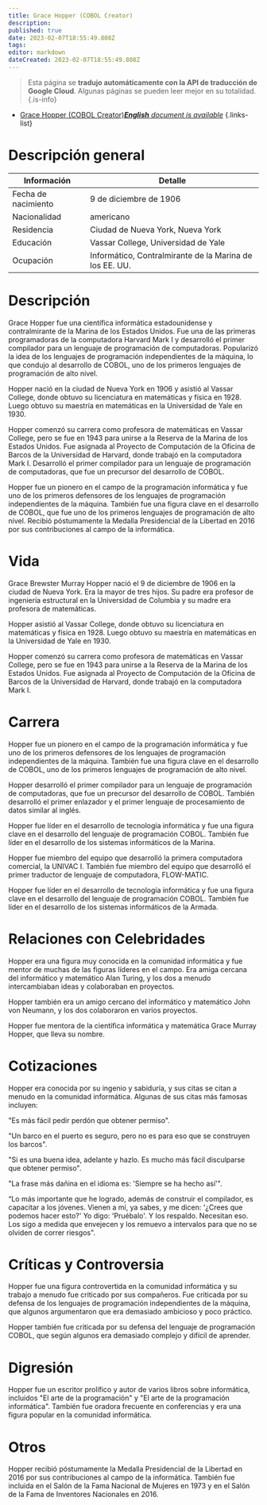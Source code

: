 ```yaml
---
title: Grace Hopper (COBOL Creator)
description: 
published: true
date: 2023-02-07T18:55:49.808Z
tags: 
editor: markdown
dateCreated: 2023-02-07T18:55:49.808Z
---
```


> Esta página se **tradujo automáticamente con la API de traducción de Google Cloud**.
Algunas páginas se pueden leer mejor en su totalidad.{.is-info}



- [Grace Hopper (COBOL Creator)***English** document is available*](/en/Knowledge-base/Dictionary/Person/grace-hopper-cobol-creator)
{.links-list}


# Descripción general

| Información | Detalle |
| ----------- | ------ |
| Fecha de nacimiento | 9 de diciembre de 1906 |
| Nacionalidad | americano |
| Residencia | Ciudad de Nueva York, Nueva York |
| Educación | Vassar College, Universidad de Yale |
| Ocupación | Informático, Contralmirante de la Marina de los EE. UU. |

# Descripción

Grace Hopper fue una científica informática estadounidense y contralmirante de la Marina de los Estados Unidos. Fue una de las primeras programadoras de la computadora Harvard Mark I y desarrolló el primer compilador para un lenguaje de programación de computadoras. Popularizó la idea de los lenguajes de programación independientes de la máquina, lo que condujo al desarrollo de COBOL, uno de los primeros lenguajes de programación de alto nivel.

Hopper nació en la ciudad de Nueva York en 1906 y asistió al Vassar College, donde obtuvo su licenciatura en matemáticas y física en 1928. Luego obtuvo su maestría en matemáticas en la Universidad de Yale en 1930.

Hopper comenzó su carrera como profesora de matemáticas en Vassar College, pero se fue en 1943 para unirse a la Reserva de la Marina de los Estados Unidos. Fue asignada al Proyecto de Computación de la Oficina de Barcos de la Universidad de Harvard, donde trabajó en la computadora Mark I. Desarrolló el primer compilador para un lenguaje de programación de computadoras, que fue un precursor del desarrollo de COBOL.

Hopper fue un pionero en el campo de la programación informática y fue uno de los primeros defensores de los lenguajes de programación independientes de la máquina. También fue una figura clave en el desarrollo de COBOL, que fue uno de los primeros lenguajes de programación de alto nivel. Recibió póstumamente la Medalla Presidencial de la Libertad en 2016 por sus contribuciones al campo de la informática.

# Vida

Grace Brewster Murray Hopper nació el 9 de diciembre de 1906 en la ciudad de Nueva York. Era la mayor de tres hijos. Su padre era profesor de ingeniería estructural en la Universidad de Columbia y su madre era profesora de matemáticas.

Hopper asistió al Vassar College, donde obtuvo su licenciatura en matemáticas y física en 1928. Luego obtuvo su maestría en matemáticas en la Universidad de Yale en 1930.

Hopper comenzó su carrera como profesora de matemáticas en Vassar College, pero se fue en 1943 para unirse a la Reserva de la Marina de los Estados Unidos. Fue asignada al Proyecto de Computación de la Oficina de Barcos de la Universidad de Harvard, donde trabajó en la computadora Mark I.

# Carrera

Hopper fue un pionero en el campo de la programación informática y fue uno de los primeros defensores de los lenguajes de programación independientes de la máquina. También fue una figura clave en el desarrollo de COBOL, uno de los primeros lenguajes de programación de alto nivel.

Hopper desarrolló el primer compilador para un lenguaje de programación de computadoras, que fue un precursor del desarrollo de COBOL. También desarrolló el primer enlazador y el primer lenguaje de procesamiento de datos similar al inglés.

Hopper fue líder en el desarrollo de tecnología informática y fue una figura clave en el desarrollo del lenguaje de programación COBOL. También fue líder en el desarrollo de los sistemas informáticos de la Marina.

Hopper fue miembro del equipo que desarrolló la primera computadora comercial, la UNIVAC I. También fue miembro del equipo que desarrolló el primer traductor de lenguaje de computadora, FLOW-MATIC.

Hopper fue líder en el desarrollo de tecnología informática y fue una figura clave en el desarrollo del lenguaje de programación COBOL. También fue líder en el desarrollo de los sistemas informáticos de la Armada.

# Relaciones con Celebridades

Hopper era una figura muy conocida en la comunidad informática y fue mentor de muchas de las figuras líderes en el campo. Era amiga cercana del informático y matemático Alan Turing, y los dos a menudo intercambiaban ideas y colaboraban en proyectos.

Hopper también era un amigo cercano del informático y matemático John von Neumann, y los dos colaboraron en varios proyectos.

Hopper fue mentora de la científica informática y matemática Grace Murray Hopper, que lleva su nombre.

# Cotizaciones

Hopper era conocida por su ingenio y sabiduría, y sus citas se citan a menudo en la comunidad informática. Algunas de sus citas más famosas incluyen:

"Es más fácil pedir perdón que obtener permiso".

"Un barco en el puerto es seguro, pero no es para eso que se construyen los barcos".

"Si es una buena idea, adelante y hazlo. Es mucho más fácil disculparse que obtener permiso".

"La frase más dañina en el idioma es: 'Siempre se ha hecho así'".

“Lo más importante que he logrado, además de construir el compilador, es capacitar a los jóvenes. Vienen a mí, ya sabes, y me dicen: '¿Crees que podemos hacer esto?' Yo digo: 'Pruébalo'. Y los respaldo. Necesitan eso. Los sigo a medida que envejecen y los remuevo a intervalos para que no se olviden de correr riesgos".

# Críticas y Controversia

Hopper fue una figura controvertida en la comunidad informática y su trabajo a menudo fue criticado por sus compañeros. Fue criticada por su defensa de los lenguajes de programación independientes de la máquina, que algunos argumentaron que era demasiado ambicioso y poco práctico.

Hopper también fue criticada por su defensa del lenguaje de programación COBOL, que según algunos era demasiado complejo y difícil de aprender.

# Digresión

Hopper fue un escritor prolífico y autor de varios libros sobre informática, incluidos "El arte de la programación" y "El arte de la programación informática". También fue oradora frecuente en conferencias y era una figura popular en la comunidad informática.

# Otros

Hopper recibió póstumamente la Medalla Presidencial de la Libertad en 2016 por sus contribuciones al campo de la informática. También fue incluida en el Salón de la Fama Nacional de Mujeres en 1973 y en el Salón de la Fama de Inventores Nacionales en 2016.